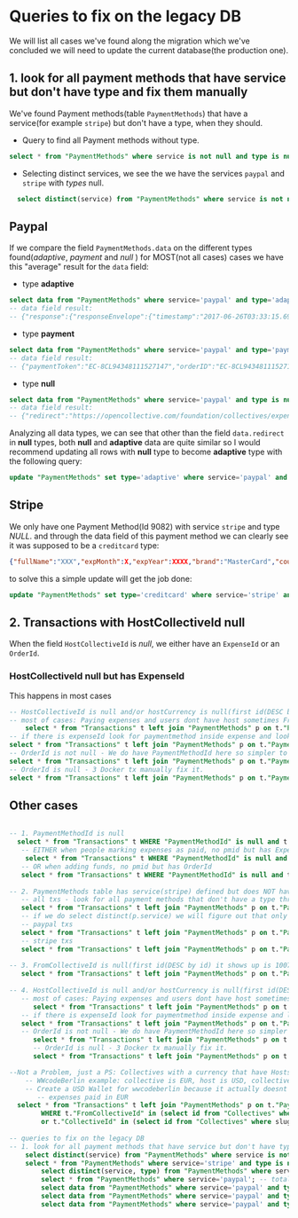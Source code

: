 

# Queries to fix on the legacy DB

We will list all cases we've found along the migration which we've concluded we will need to update the current database(the production one).

## 1. look for all payment methods that have service but don't have type and fix them manually

We've found Payment methods(table `PaymentMethods`) that have a service(for example `stripe`) but don't have a type, when they should.

- Query to find all Payment methods without type.
```sql
select * from "PaymentMethods" where service is not null and type is null;
```    
- Selecting distinct services, we see the we have the services `paypal` and `stripe` with *types* null.
```sql
  select distinct(service) from "PaymentMethods" where service is not null and type is null;
```

Paypal
-

If we compare the field `PaymentMethods.data` on the different types found(*adaptive*, *payment* and *null* ) for MOST(not all cases) cases we have this "average" result for the `data` field:

- type **adaptive**

```sql
select data from "PaymentMethods" where service='paypal' and type='adaptive'; -- 372 rows
-- data field result: 
-- {"response":{"responseEnvelope":{"timestamp":"2017-06-26T03:33:15.693-07:00","ack":"Success","correlationId":"59c59b8f7d355","build":"34789162"},"approved":"true","cancelUrl":"https://opencollective.com/talkwellington-host/settings/?paypalApprovalStatus=cancel","curPayments":"0","curPaymentsAmount":"0.00","curPeriodAttempts":"0","currencyCode":"USD","dateOfMonth":"0","dayOfWeek":"NO_DAY_SPECIFIED","endingDate":"2018-06-26T10:19:56.000Z","maxAmountPerPayment":"2000.00","maxTotalAmountOfAllPayments":"2000.00","paymentPeriod":"NO_PERIOD_SPECIFIED","pinType":"NOT_REQUIRED","returnUrl":"https://opencollective.com/talkwellington-host/settings/?paypalApprovalStatus=success&preapprovalKey=${preapprovalKey}","senderEmail":"talkwellington@gmail.com","startingDate":"2017-06-26T10:19:56.000Z","status":"ACTIVE","feesPayer":"SENDER","displayMaxTotalAmount":"false","sender":{"accountId":"GWVUUK85FEWAS"},"httpStatusCode":200}}
```    

- type **payment**

```sql
select data from "PaymentMethods" where service='paypal' and type='payment'; -- 337 rows
-- data field result:
-- {"paymentToken":"EC-8CL94348111527147","orderID":"EC-8CL94348111527147","payerID":"3HWTHZTDAMAJU","paymentID":"PAY-52H80579U6930915XLMXKG6I","intent":"sale","returnUrl":"https://opencollective.com/?paymentId=PAY-52H80579U6930915XLMXKG6I&token=EC-8CL94348111527147&PayerID=3HWTHZTDAMAJU"}
```

- type **null**

```sql
select data from "PaymentMethods" where service='paypal' and type is null; -- 209 rows
-- data field result:
-- {"redirect":"https://opencollective.com/foundation/collectives/expenses","response":{"responseEnvelope":{"timestamp":"2018-02-09T09:18:53.036-08:00","ack":"Success","correlationId":"f0314bead9987","build":"42045853"},"approved":"true","cancelUrl":"https://api.opencollective.com/connected-accounts/paypal/callback?paypalApprovalStatus=error&preapprovalKey=${preapprovalKey}","curPayments":"0","curPaymentsAmount":"0.00","curPeriodAttempts":"0","currencyCode":"USD","dateOfMonth":"0","dayOfWeek":"NO_DAY_SPECIFIED","endingDate":"2019-02-09T17:18:29.000Z","maxAmountPerPayment":"2000.00","maxTotalAmountOfAllPayments":"2000.00","paymentPeriod":"NO_PERIOD_SPECIFIED","pinType":"NOT_REQUIRED","returnUrl":"https://api.opencollective.com/connected-accounts/paypal/callback?paypalApprovalStatus=success&preapprovalKey=${preapprovalKey}","senderEmail":"host+c3@opencollective.org","startingDate":"2018-02-09T17:18:29.000Z","status":"ACTIVE","feesPayer":"SENDER","displayMaxTotalAmount":"false","sender":{"accountId":"L64767V76TYBQ"},"httpStatusCode":200}}
```

Analyzing all data types, we can see that other than the field `data.redirect` in **null** types, both **null** and **adaptive** data are quite similar so I would recommend updating all rows with **null** type to become **adaptive** type with the following query:

```sql
update "PaymentMethods" set type='adaptive' where service='paypal' and type is null;
```

Stripe
-

We only have one Payment Method(Id 9082) with service `stripe` and type *NULL*. and through the data field of this payment method we can clearly see it was supposed to be a `creditcard` type:

```json
{"fullName":"XXX","expMonth":X,"expYear":XXXX,"brand":"MasterCard","country":"RU"}
```

to solve this a simple update will get the job done:

```sql
update "PaymentMethods" set type='creditcard' where service='stripe' and type is null;
```


## 2. Transactions with HostCollectiveId null

When the field `HostCollectiveId` is *null*, we either have an `ExpenseId` or an `OrderId`.

### HostCollectiveId null but has ExpenseId

This happens in most cases


```sql
-- HostCollectiveId is null and/or hostCurrency is null(first id(DESC by id) it shows up is 99531) 
-- most of cases: Paying expenses and users dont have host sometimes FromWalletId Paypal account of host, ToWalletId create a new wallet based on paypal
    select * from "Transactions" t left join "PaymentMethods" p on t."PaymentMethodId"=p.id WHERE t."HostCollectiveId" is null and t."deletedAt" is null and t.type='CREDIT'  order by t.id DESC; -- 4320
-- if there is expenseId look for paymentmethod inside expense and look for paypal email
select * from "Transactions" t left join "PaymentMethods" p on t."PaymentMethodId"=p.id WHERE t."ExpenseId" is not null and t."HostCollectiveId" is null and t."deletedAt" is null and t.type='CREDIT'  order by t.id DESC; -- 4315
-- OrderId is not null - We do have PaymentMethodId here so simpler to create wallet..
select * from "Transactions" t left join "PaymentMethods" p on t."PaymentMethodId"=p.id WHERE t."OrderId" is not null and t."HostCollectiveId" is null and t."deletedAt" is null and t.type='CREDIT'  order by t.id DESC;
-- OrderId is null - 3 Docker tx manually fix it.
select * from "Transactions" t left join "PaymentMethods" p on t."PaymentMethodId"=p.id WHERE t."OrderId" is not null and t."HostCollectiveId"  is null and t."PaymentMethodId" is null and t."deletedAt" is null and t.type='CREDIT'  order by t.id DESC;

```


## Other cases

```sql

-- 1. PaymentMethodId is null 
  select * from "Transactions" t WHERE "PaymentMethodId" is null and t."deletedAt" is null and t.type='CREDIT' order by t.id DESC ;
   -- EITHER when people marking expenses as paid, no pmid but has ExpenseId
    select * from "Transactions" t WHERE "PaymentMethodId" is null and t."ExpenseId" is not null and t."deletedAt" is null and t.type='CREDIT' order by t.id DESC ; -- total 2131 rows
   -- OR when adding funds, no pmid but has OrderId
   select * from "Transactions" t WHERE "PaymentMethodId" is null and t."OrderId" is not null and t."deletedAt" is null and t.type='CREDIT' order by t.id DESC ; -- 736
   
-- 2. PaymentMethods table has service(stripe) defined but does NOT have type creditcard(NULL) defined
   -- all txs - look for all payment methods that don't have a type through a query or script
   select * from "Transactions" t left join "PaymentMethods" p on t."PaymentMethodId"=p.id WHERE t."PaymentMethodId" is not NULL and p.type is NULL;
   -- if we do select distinct(p.service) we will figure out that only the PMs with service paypal or stripe show this problem
   -- paypal txs 
   select * from "Transactions" t left join "PaymentMethods" p on t."PaymentMethodId"=p.id WHERE t."PaymentMethodId" is not NULL and p.type is NULL and p.service='paypal' and t.type='CREDIT';
   -- stripe txs
   select * from "Transactions" t left join "PaymentMethods" p on t."PaymentMethodId"=p.id WHERE t."PaymentMethodId" is not NULL and p.type is NULL and p.service='stripe' and t.type='CREDIT';
   
-- 3. FromCollectiveId is null(first id(DESC by id) it shows up is 100784)
   select * from "Transactions" t left join "PaymentMethods" p on t."PaymentMethodId"=p.id WHERE t."FromCollectiveId" is null and t."deletedAt" is not null and t.type='CREDIT' order by t.id DESC;
   
-- 4. HostCollectiveId is null and/or hostCurrency is null(first id(DESC by id) it shows up is 99531) 
   -- most of cases: Paying expenses and users dont have host sometimes FromWalletId Paypal account of host, ToWalletId create a new wallet based on paypal
      select * from "Transactions" t left join "PaymentMethods" p on t."PaymentMethodId"=p.id WHERE t."HostCollectiveId" is null and t."deletedAt" is null and t.type='CREDIT'  order by t.id DESC; -- 4320
   -- if there is expenseId look for paymentmethod inside expense and look for paypal email
   select * from "Transactions" t left join "PaymentMethods" p on t."PaymentMethodId"=p.id WHERE t."ExpenseId" is not null and t."HostCollectiveId" is null and t."deletedAt" is null and t.type='CREDIT'  order by t.id DESC; -- 4315
   -- OrderId is not null - We do have PaymentMethodId here so simpler to create wallet..
      select * from "Transactions" t left join "PaymentMethods" p on t."PaymentMethodId"=p.id WHERE t."OrderId" is not null and t."HostCollectiveId" is null and t."deletedAt" is null and t.type='CREDIT'  order by t.id DESC;
      -- OrderId is null - 3 Docker tx manually fix it.
      select * from "Transactions" t left join "PaymentMethods" p on t."PaymentMethodId"=p.id WHERE t."OrderId" is not null and t."HostCollectiveId"  is null and t."PaymentMethodId" is null and t."deletedAt" is null and t.type='CREDIT'  order by t.id DESC;

--Not a Problem, just a PS: Collectives with a currency that have Hosts with different currencies, In this case we are converting the fees that the collective paid in the host currency to the collective's currency. This may cause small differences on the result due to Math rounds.
    -- WWcodeBerlin example: collective is EUR, host is USD, collective pays the fees in USD even though it's a EUR Collective.
    -- Create a USD Wallet for wwcodeberlin because it actually doesnt have EUR wallet, its just a frontend conversion not a backend
       -- expenses paid in EUR
  select * from "Transactions" t left join "PaymentMethods" p on t."PaymentMethodId"=p.id 
        WHERE t."FromCollectiveId" in (select id from "Collectives" where slug='wwcodeberlin') 
        or t."CollectiveId" in (select id from "Collectives" where slug='wwcodeberlin');
 
-- queries to fix on the legacy DB
-- 1. look for all payment methods that have service but don't have type and fix them manually
    select distinct(service) from "PaymentMethods" where service is not null and type is null; -- paypal and stripe
    select * from "PaymentMethods" where service='stripe' and type is null; 
        select distinct(service, type) from "PaymentMethods" where service='paypal'; -- adaptive and payment
        select * from "PaymentMethods" where service='paypal'; -- total 918
        select data from "PaymentMethods" where service='paypal' and type='adaptive'; -- 372 adaptives
        select data from "PaymentMethods" where service='paypal' and type='payment'; -- 337 payments  
        select data from "PaymentMethods" where service='paypal' and type is null; -- 209 payments  

```